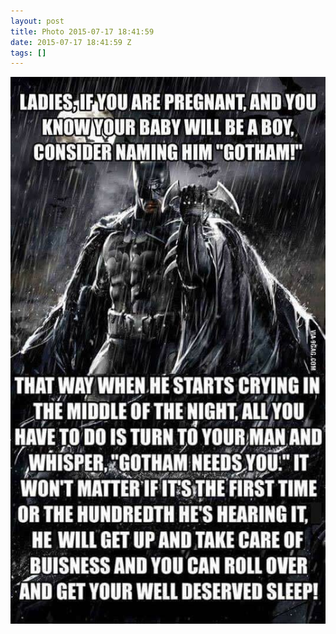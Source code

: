 ```yaml
---
layout: post
title: Photo 2015-07-17 18:41:59
date: 2015-07-17 18:41:59 Z
tags: []
---
```

![](/media/2015/07/124343155094.jpg)
